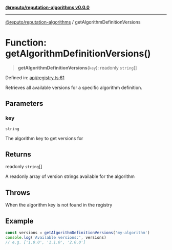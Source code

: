 [**@reputo/reputation-algorithms v0.0.0**](../README.md)

***

[@reputo/reputation-algorithms](../globals.md) / getAlgorithmDefinitionVersions

# Function: getAlgorithmDefinitionVersions()

> **getAlgorithmDefinitionVersions**(`key`): readonly `string`[]

Defined in: [api/registry.ts:61](https://github.com/TogetherCrew/reputo/blob/413a65312d2e71068be02885525ba8b64731b3a2/packages/reputation-algorithms/src/api/registry.ts#L61)

Retrieves all available versions for a specific algorithm definition.

## Parameters

### key

`string`

The algorithm key to get versions for

## Returns

readonly `string`[]

A readonly array of version strings available for the algorithm

## Throws

When the algorithm key is not found in the registry

## Example

```ts
const versions = getAlgorithmDefinitionVersions('my-algorithm')
console.log('Available versions:', versions)
// e.g. ['1.0.0', '1.1.0', '2.0.0']
```
